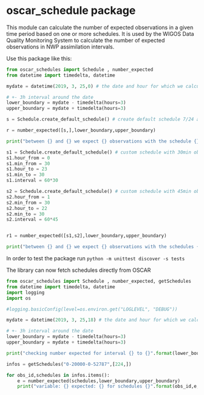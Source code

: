 # oscar_schedule package

This module can calculate the number of expected observations in a given time period based on one or more schedules. It is used by the WIGOS Data Quality Monitoring System to calculate the number of expected observations in NWP assimilation intervals.

Use this package like this:
```python
from oscar_schedules import Schedule , number_expected
from datetime import timedelta, datetime

mydate = datetime(2019, 3, 25,0) # the date and hour for which we calculate the number of expected

# +- 3h interval around the date
lower_boundary = mydate - timedelta(hours=3) 
upper_boundary = mydate + timedelta(hours=3)

s = Schedule.create_default_schedule() # create default schedule 7/24 around the year, 6 hourly observations

r = number_expected([s,],lower_boundary,upper_boundary)

print("between {} and {} we expect {} observations with the schedule {}".format(lower_boundary,upper_boundary,r,s))

s1 = Schedule.create_default_schedule() # custom schedule with 30min observations between 0:30 and 23:30
s1.hour_from = 0
s1.min_from = 30
s1.hour_to = 23
s1.min_to = 30
s1.interval = 60*30

s2 = Schedule.create_default_schedule() # custom schedule with 45min observations between 1:30 and 22:30
s2.hour_from = 1
s2.min_from = 30
s2.hour_to = 22
s2.min_to = 30
s2.interval = 60*45


r1 = number_expected([s1,s2],lower_boundary,upper_boundary)

print("between {} and {} we expect {} observations with the schedules {}".format(lower_boundary,upper_boundary,r1, [ str(s) for s in [s1,s2] ]  ))
```


In order to test the package run `python -m unittest discover -s tests`


The library can now fetch schedules directly from OSCAR
```python
from oscar_schedules import Schedule , number_expected, getSchedules
from datetime import timedelta, datetime
import logging
import os

#logging.basicConfig(level=os.environ.get("LOGLEVEL", "DEBUG"))

mydate = datetime(2019, 3, 25,18) # the date and hour for which we calculate the number of expected

# +- 3h interval around the date
lower_boundary = mydate - timedelta(hours=3) 
upper_boundary = mydate + timedelta(hours=3)

print("checking number expected for interval {} to {}".format(lower_boundary,upper_boundary))

infos = getSchedules("0-20000-0-52787",[224,])

for obs_id,schedules in infos.items():
    e = number_expected(schedules,lower_boundary,upper_boundary)
    print("variable: {} expected: {} for schedules {}".format(obs_id,e,  ",".join([ str(s) for s in schedules ])  ))
```
